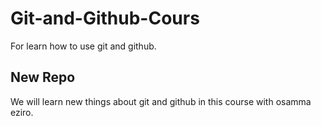 # Git-and-Github-Cours
For learn how to use git and github.
## New Repo 
We will learn new things about git and github in this course with osamma eziro.
